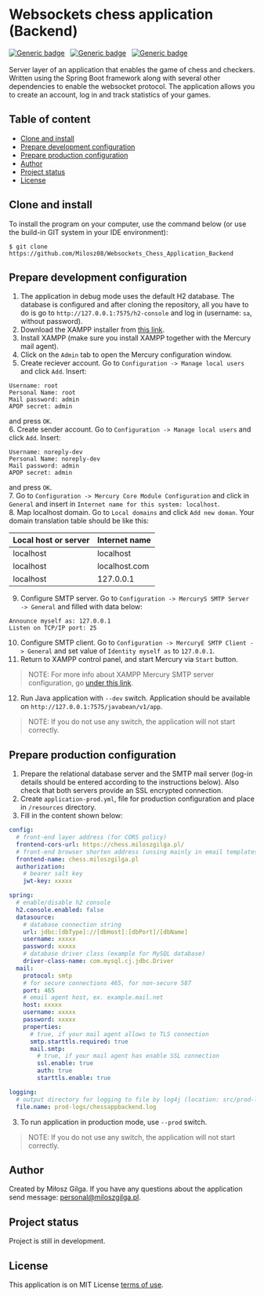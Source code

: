# Websockets chess application (Backend)
[![Generic badge](https://img.shields.io/badge/Made%20with-Spring%20Boot%202.7.3-1abc9c.svg)](https://www.java.com/en/)&nbsp;&nbsp;
[![Generic badge](https://img.shields.io/badge/Build%20with-Gradle-green.svg)](https://maven.apache.org/)&nbsp;&nbsp;
[![Generic badge](https://img.shields.io/badge/Packaging-War%20-brown.svg)](https://maven.apache.org/)&nbsp;&nbsp;
<br><br>
Server layer of an application that enables the game of chess and checkers. Written using the Spring Boot framework 
along with several other dependencies to enable the websocket protocol. The application allows you to create an account, 
log in and track statistics of your games.

## Table of content
* [Clone and install](#clone-and-install)
* [Prepare development configuration](#prepare-development-configuration)
* [Prepare production configuration](#prepare-production-configuration)
* [Author](#author)
* [Project status](#project-status)
* [License](#license)

<a name="clone-and-install"></a>
## Clone and install

To install the program on your computer, use the command below (or use the build-in GIT system in your IDE environment):
```
$ git clone https://github.com/Milosz08/Websockets_Chess_Application_Backend
```

<a name="prepare-development-configuration"></a>
## Prepare development configuration
1. The application in debug mode uses the default H2 database. The database is configured and after cloning the 
repository, all you have to do is go to `http://127.0.0.1:7575/h2-console` and log in (username: `sa`, without password).
2. Download the XAMPP installer from [this link](https://www.apachefriends.org/download.html).
3. Install XAMPP (make sure you install XAMPP together with the Mercury mail agent).
4. Click on the `Admin` tab to open the Mercury configuration window.
5. Create reciever account. Go to `Configuration -> Manage local users` and click `Add`. Insert:
```
Username: root
Personal Name: root
Mail password: admin
APOP secret: admin
```
and press `OK`.<br>
6. Create sender account. Go to `Configuration -> Manage local users` and click `Add`. Insert:
```
Username: noreply-dev
Personal Name: noreply-dev
Mail password: admin
APOP secret: admin
```
and press `OK`.<br>
7. Go to `Configuration -> Mercury Core Module Configuration` and click in `General` and insert in `Internet name for
this system: localhost`.<br>
8. Map localhost domain. Go to `Local domains` and click `Add new doman`. Your domain translation table should be like this:

| Local host or server | Internet name |
|----------------------|---------------|
| localhost            | localhost     |
| localhost            | localhost.com |
| localhost            | 127.0.0.1     |

9. Configure SMTP server. Go to `Configuration -> MercuryS SMTP Server -> General` and filled with data below:
```
Announce myself as: 127.0.0.1
Listen on TCP/IP port: 25
```
10. Configure SMTP client. Go to `Configuration -> MercuryE SMTP Client -> General` and set value of `Identity myself as`
to `127.0.0.1`.
11. Return to XAMPP control panel, and start Mercury via `Start` button.
> NOTE: For more info about XAMPP Mercury SMTP server configuration, go 
> [under this link](https://www.c-sharpcorner.com/UploadFile/c8aa13/send-mail-on-local-host-via-mercury-with-xampp/).
12. Run Java application with `--dev` switch. Application should be available on `http://127.0.0.1:7575/javabean/v1/app`.
> NOTE: If you do not use any switch, the application will not start correctly.

<a name="prepare-production-configuration"></a>
## Prepare production configuration

1. Prepare the relational database server and the SMTP mail server (log-in details should be entered according to the 
instructions below). Also check that both servers provide an SSL encrypted connection.
2. Create `application-prod.yml`, file for production configuration and place in `/resources` directory.
3. Fill in the content shown below:
```yaml
config:
  # front-end layer address (for CORS policy)
  frontend-cors-url: https://chess.miloszgilga.pl/
  # front-end browser shorten address (unsing mainly in email templates)
  frontend-name: chess.miloszgilga.pl
  authorization:
    # bearer salt key
    jwt-key: xxxxx

spring:
  # enable/disable h2 console
  h2.console.enabled: false
  datasource:
    # database connection string
    url: jdbc:[dbType]://[dbHost]:[dbPort]/[dbName]
    username: xxxxx
    password: xxxxx
    # database driver class (example for MySQL database)
    driver-class-name: com.mysql.cj.jdbc.Driver
  mail:
    protocol: smtp
    # for secure connections 465, for non-secure 587
    port: 465
    # email agent host, ex. example.mail.net
    host: xxxxx
    username: xxxxx
    password: xxxxx
    properties:
      # true, if your mail agent allows to TLS connection
      smtp.starttls.required: true
      mail.smtp:
        # true, if your mail agent has enable SSL connection
        ssl.enable: true
        auth: true
        starttls.enable: true

logging:
  # output directory for logging to file by log4j (location: src/prod-logs...)
  file.name: prod-logs/chessappbackend.log
```
3. To run application in production mode, use `--prod` switch.
> NOTE: If you do not use any switch, the application will not start correctly.

<a name="author"></a>
## Author
Created by Miłosz Gilga. If you have any questions about the application send message:
[personal@miloszgilga.pl](mailto:personal@miloszgilga.pl).

<a name="project-status"></a>
## Project status
Project is still in development.

<a name="license"></a>
## License
This application is on MIT License [terms of use](https://en.wikipedia.org/wiki/MIT_License).
